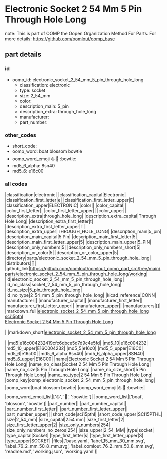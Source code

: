 # Electronic Socket 2 54 Mm 5 Pin Through Hole Long  

note: This is part of OOMP the Oopen Organization Method For Parts. For more details: https://github.com/oomlout/oomp_base

##  part details





### id
* oomp_id: electronic_socket_2_54_mm_5_pin_through_hole_long
  * classification: electronic
  * type: socket
  * size: 2_54_mm
  * color: 
  * description_main: 5_pin
  * description_extra: through_hole_long
  * manufacturer: 
  * part_number: 

### other_codes
* short_code: 
* oomp_word: boat blossom bowtie
* oomp_word_emoji :boat: :blossom: :bowtie:
* md5_6_alpha: 8sn40
* md5_6: e16c00

### all codes 
|classification|electronic|
|classification_capital|Electronic|
|classification_first_letter|e|
|classification_first_letter_upper|E|
|classification_upper|ELECTRONIC|
|color||
|color_capital||
|color_first_letter||
|color_first_letter_upper||
|color_upper||
|description_extra|through_hole_long|
|description_extra_capital|Through Hole Long|
|description_extra_first_letter|t|
|description_extra_first_letter_upper|T|
|description_extra_upper|THROUGH_HOLE_LONG|
|description_main|5_pin|
|description_main_capital|5 Pin|
|description_main_first_letter|5|
|description_main_first_letter_upper|5|
|description_main_upper|5_PIN|
|description_only_numbers|5|
|description_only_numbers_short|5|
|description_or_color|5|
|description_or_color_upper|5|
|directory|parts/electronic_socket_2_54_mm_5_pin_through_hole_long|
|distributors|[]|
|github_link|https://github.com/oomlout/oomlout_oomp_part_src/tree/main/parts/electronic_socket_2_54_mm_5_pin_through_hole_long/working|
|id|electronic_socket_2_54_mm_5_pin_through_hole_long|
|id_no_class|socket_2_54_mm_5_pin_through_hole_long|
|id_no_size|5_pin_through_hole_long|
|id_no_type|2_54_mm_5_pin_through_hole_long|
|kicad_reference|CONN|
|manufacturer||
|manufacturer_capital||
|manufacturer_first_letter||
|manufacturer_first_letter_upper||
|manufacturer_upper||
|manufacturers|[]|
|markdown_full|[electronic_socket_2_54_mm_5_pin_through_hole_long](https://github.com/oomlout/oomlout_oomp_part_src/tree/main/parts/electronic_socket_2_54_mm_5_pin_through_hole_long/working)<br>[sci15pthl](https://github.com/oomlout/oomlout_oomp_part_src/tree/main/parts/electronic_socket_2_54_mm_5_pin_through_hole_long/working)<br>[Electronic Socket 2 54 Mm 5 Pin Through Hole Long](https://github.com/oomlout/oomlout_oomp_part_src/tree/main/parts/electronic_socket_2_54_mm_5_pin_through_hole_long/working)<br><br>|
|markdown_short|[electronic_socket_2_54_mm_5_pin_through_hole_long](https://github.com/oomlout/oomlout_oomp_part_src/tree/main/parts/electronic_socket_2_54_mm_5_pin_through_hole_long/working)<br><br>|
|md5|e16c004232419cfc6dbce5d7d9c4e5fd|
|md5_10|e16c004232|
|md5_10_upper|E16C004232|
|md5_5|e16c0|
|md5_5_upper|E16C0|
|md5_6|e16c00|
|md5_6_alpha|8sn40|
|md5_6_alpha_upper|8SN40|
|md5_6_upper|E16C00|
|name|Electronic Socket 2 54 Mm 5 Pin Through Hole Long|
|name_no_class|Socket 2 54 Mm 5 Pin Through Hole Long|
|name_no_size|5 Pin Through Hole Long|
|name_no_size_short|5 Pin Through Hole Long|
|name_no_type|2 54 Mm 5 Pin Through Hole Long|
|oomp_key|oomp_electronic_socket_2_54_mm_5_pin_through_hole_long|
|oomp_word|boat blossom bowtie|
|oomp_word_emoji|:boat: :blossom: :bowtie:|
|oomp_word_emoji_list|[':boat:', ':blossom:', ':bowtie:']|
|oomp_word_list|['boat', 'blossom', 'bowtie']|
|part_number||
|part_number_capital||
|part_number_first_letter||
|part_number_first_letter_upper||
|part_number_upper||
|short_code|sci15pthl|
|short_code_upper|SCI15PTHL|
|size|2_54_mm|
|size_capital|2.54 mm|
|size_first_letter|2|
|size_first_letter_upper|2|
|size_only_numbers|254|
|size_only_numbers_no_zeros|254|
|size_upper|2_54_MM|
|type|socket|
|type_capital|Socket|
|type_first_letter|s|
|type_first_letter_upper|S|
|type_upper|SOCKET|
|files|['base.yaml', 'label_15_mm_30_mm.svg', 'label_76_2_mm_50_8_mm.svg', 'label_oomlout_76_2_mm_50_8_mm.svg', 'readme.md', 'working.json', 'working.yaml']|
